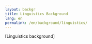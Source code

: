```yaml
---
layout: backgr
title: Linguistics Background
lang: en
permalink: /en/background/linguistics/
---
```


<p class="bg">[Linguistics background]</p>
